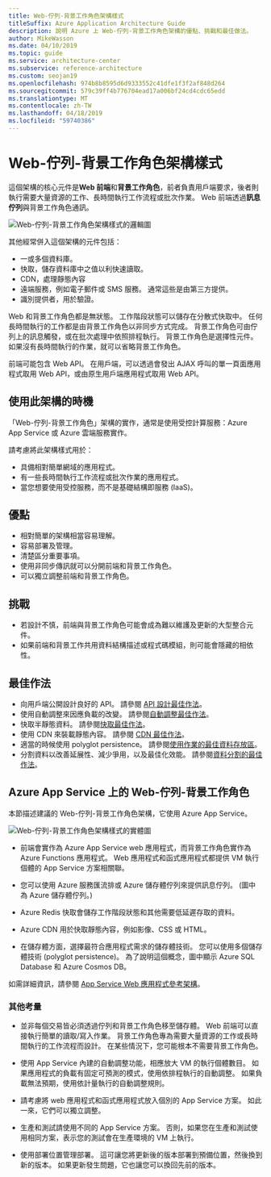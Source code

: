 ```yaml
---
title: Web-佇列-背景工作角色架構樣式
titleSuffix: Azure Application Architecture Guide
description: 說明 Azure 上 Web-佇列-背景工作角色架構的優點、挑戰和最佳做法。
author: MikeWasson
ms.date: 04/10/2019
ms.topic: guide
ms.service: architecture-center
ms.subservice: reference-architecture
ms.custom: seojan19
ms.openlocfilehash: 974b8b8595d6d9333552c41dfe1f3f2af848d264
ms.sourcegitcommit: 579c39ff4b776704ead17a006bf24cd4cdc65edd
ms.translationtype: MT
ms.contentlocale: zh-TW
ms.lasthandoff: 04/18/2019
ms.locfileid: "59740386"
---
```

# <a name="web-queue-worker-architecture-style"></a>Web-佇列-背景工作角色架構樣式

這個架構的核心元件是**Web 前端**和**背景工作角色**，前者負責用戶端要求，後者則執行需要大量資源的工作、長時間執行工作流程或批次作業。  Web 前端透過**訊息佇列**與背景工作角色通訊。

![Web-佇列-背景工作角色架構樣式的邏輯圖](./images/web-queue-worker-logical.svg)

其他經常併入這個架構的元件包括：

- 一或多個資料庫。
- 快取，儲存資料庫中之值以利快速讀取。
- CDN，處理靜態內容
- 遠端服務，例如電子郵件或 SMS 服務。 通常這些是由第三方提供。
- 識別提供者，用於驗證。

Web 和背景工作角色都是無狀態。 工作階段狀態可以儲存在分散式快取中。 任何長時間執行的工作都是由背景工作角色以非同步方式完成。 背景工作角色可由佇列上的訊息觸發，或在批次處理中依照排程執行。 背景工作角色是選擇性元件。 如果沒有長時間執行的作業，就可以省略背景工作角色。

前端可能包含 Web API。 在用戶端，可以透過會發出 AJAX 呼叫的單一頁面應用程式取用 Web API，或由原生用戶端應用程式取用 Web API。

## <a name="when-to-use-this-architecture"></a>使用此架構的時機

「Web-佇列-背景工作角色」架構的實作，通常是使用受控計算服務：Azure App Service 或 Azure 雲端服務實作。

請考慮將此架構樣式用於：

- 具備相對簡單網域的應用程式。
- 有一些長時間執行工作流程或批次作業的應用程式。
- 當您想要使用受控服務，而不是基礎結構即服務 (IaaS)。

## <a name="benefits"></a>優點

- 相對簡單的架構相當容易理解。
- 容易部署及管理。
- 清楚區分重要事項。
- 使用非同步傳訊就可以分開前端和背景工作角色。
- 可以獨立調整前端和背景工作角色。

## <a name="challenges"></a>挑戰

- 若設計不慎，前端與背景工作角色可能會成為難以維護及更新的大型整合元件。
- 如果前端和背景工作共用資料結構描述或程式碼模組，則可能會隱藏的相依性。

## <a name="best-practices"></a>最佳作法

- 向用戶端公開設計良好的 API。 請參閱 [API 設計最佳作法][api-design]。
- 使用自動調整來因應負載的改變。 請參閱[自動調整最佳作法][autoscaling]。
- 快取半靜態資料。 請參閱[快取最佳作法][caching]。
- 使用 CDN 來裝載靜態內容。 請參閱 [CDN 最佳作法][cdn]。
- 適當的時候使用 polyglot persistence。 請參閱[使用作業的最佳資料存放區][polyglot]。
- 分割資料以改善延展性、減少爭用，以及最佳化效能。 請參閱[資料分割的最佳作法][data-partition]。

## <a name="web-queue-worker-on-azure-app-service"></a>Azure App Service 上的 Web-佇列-背景工作角色

本節描述建議的 Web-佇列-背景工作角色架構，它使用 Azure App Service。

![Web-佇列-背景工作角色架構樣式的實體圖](./images/web-queue-worker-physical.png)

- 前端會實作為 Azure App Service web 應用程式，而背景工作角色實作為 Azure Functions 應用程式。 Web 應用程式和函式應用程式都提供 VM 執行個體的 App Service 方案相關聯。

- 您可以使用 Azure 服務匯流排或 Azure 儲存體佇列來提供訊息佇列。 (圖中為 Azure 儲存體佇列。)

- Azure Redis 快取會儲存工作階段狀態和其他需要低延遲存取的資料。

- Azure CDN 用於快取靜態內容，例如影像、CSS 或 HTML。

- 在儲存體方面，選擇最符合應用程式需求的儲存體技術。 您可以使用多個儲存體技術 (polyglot persistence)。 為了說明這個概念，圖中顯示 Azure SQL Database 和 Azure Cosmos DB。

如需詳細資訊，請參閱 [App Service Web 應用程式參考架構][scalable-web-app]。

### <a name="additional-considerations"></a>其他考量

- 並非每個交易皆必須透過佇列和背景工作角色移至儲存體。 Web 前端可以直接執行簡單的讀取/寫入作業。 背景工作角色專為需要大量資源的工作或長時間執行的工作流程而設計。 在某些情況下，您可能根本不需要背景工作角色。

- 使用 App Service 內建的自動調整功能，相應放大 VM 的執行個體數目。 如果應用程式的負載有固定可預測的模式，使用依排程執行的自動調整。 如果負載無法預期，使用依計量執行的自動調整規則。

- 請考慮將 web 應用程式和函式應用程式放入個別的 App Service 方案。 如此一來，它們可以獨立調整。

- 生產和測試請使用不同的 App Service 方案。 否則，如果您在生產和測試使用相同方案，表示您的測試會在生產環境的 VM 上執行。

- 使用部署位置管理部署。 這可讓您將更新後的版本部署到預備位置，然後換到新的版本。 如果更新發生問題，它也讓您可以換回先前的版本。

<!-- links -->

[api-design]: ../../best-practices/api-design.md
[autoscaling]: ../../best-practices/auto-scaling.md
[caching]: ../../best-practices/caching.md
[cdn]: ../../best-practices/cdn.md
[data-partition]: ../../best-practices/data-partitioning.md
[polyglot]: ../design-principles/use-the-best-data-store.md
[scalable-web-app]: ../../reference-architectures/app-service-web-app/scalable-web-app.md